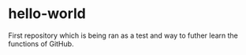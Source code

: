 # hello-world
First repository which is being ran as a test and way to futher learn the functions of GitHub.
